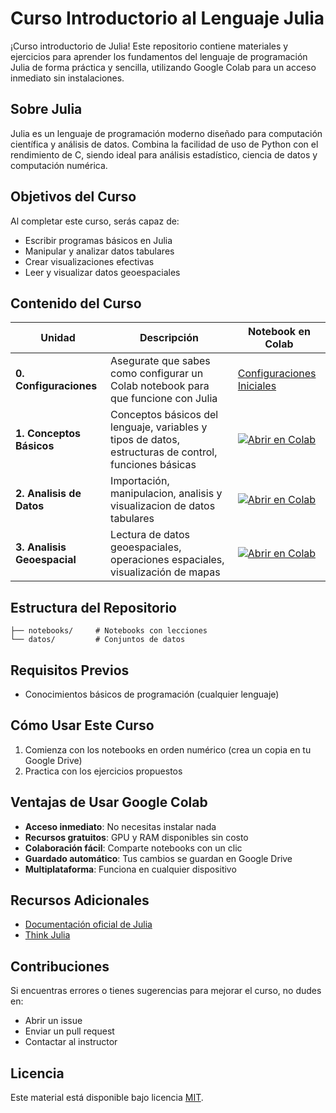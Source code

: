# Curso Introductorio al Lenguaje Julia

¡Curso introductorio de Julia! Este repositorio contiene materiales y ejercicios para aprender los fundamentos del lenguaje de programación Julia de forma práctica y sencilla, utilizando Google Colab para un acceso inmediato sin instalaciones.

## Sobre Julia

Julia es un lenguaje de programación moderno diseñado para computación científica y análisis de datos. Combina la facilidad de uso de Python con el rendimiento de C, siendo ideal para análisis estadístico, ciencia de datos y computación numérica.

## Objetivos del Curso

Al completar este curso, serás capaz de:

- Escribir programas básicos en Julia
- Manipular y analizar datos tabulares
- Crear visualizaciones efectivas
- Leer y visualizar datos geoespaciales

## Contenido del Curso

| Unidad                      | Descripción                                                                                           | Notebook en Colab                                                                                                                                                                                    |
| --------------------------- | ----------------------------------------------------------------------------------------------------- | ---------------------------------------------------------------------------------------------------------------------------------------------------------------------------------------------------- |
| **0. Configuraciones**      | Asegurate que sabes como configurar un Colab notebook para que funcione con Julia                     | [Configuraciones Iniciales](ColabConfig.md)                                                                                                                                                          |
| **1. Conceptos Básicos**    | Conceptos básicos del lenguaje, variables y tipos de datos, estructuras de control, funciones básicas | [![Abrir en Colab](https://colab.research.google.com/assets/colab-badge.svg)](https://colab.research.google.com/github/geoskydev/intro-julia-2025/blob/main/notebooks/01_conceptos_basicos.ipynb)    |
| **2. Analisis de Datos**    | Importación, manipulacion, analisis y visualizacion de datos tabulares                                | [![Abrir en Colab](https://colab.research.google.com/assets/colab-badge.svg)](https://colab.research.google.com/github/geoskydev/intro-julia-2025/blob/main/notebooks/02_analisis_datos.ipynb)       |
| **3. Analisis Geoespacial** | Lectura de datos geoespaciales, operaciones espaciales, visualización de mapas                        | [![Abrir en Colab](https://colab.research.google.com/assets/colab-badge.svg)](https://colab.research.google.com/github/geoskydev/intro-julia-2025/blob/main/notebooks/03_analisis_geoespacial.ipynb) |

## Estructura del Repositorio

```
├── notebooks/     # Notebooks con lecciones
└── datos/         # Conjuntos de datos
```

## Requisitos Previos

- Conocimientos básicos de programación (cualquier lenguaje)

## Cómo Usar Este Curso

1. Comienza con los notebooks en orden numérico (crea un copia en tu Google Drive)
2. Practica con los ejercicios propuestos

## Ventajas de Usar Google Colab

- **Acceso inmediato**: No necesitas instalar nada
- **Recursos gratuitos**: GPU y RAM disponibles sin costo
- **Colaboración fácil**: Comparte notebooks con un clic
- **Guardado automático**: Tus cambios se guardan en Google Drive
- **Multiplataforma**: Funciona en cualquier dispositivo

## Recursos Adicionales

- [Documentación oficial de Julia](https://docs.julialang.org/)
- [Think Julia](https://benlauwens.github.io/ThinkJulia.jl/latest/book.html)

## Contribuciones

Si encuentras errores o tienes sugerencias para mejorar el curso, no dudes en:

- Abrir un issue
- Enviar un pull request
- Contactar al instructor

## Licencia

Este material está disponible bajo licencia [MIT](LICENSE).
